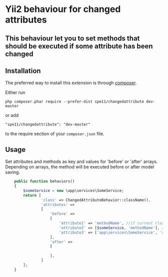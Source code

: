 Yii2 behaviour for changed attributes
===============================================
This behaviour let you to set methods that should be executed if some attribute has been changed
------------
Installation
------------

The preferred way to install this extension is through [composer](http://getcomposer.org/download/).

Either run

```
php composer.phar require --prefer-dist spe11/changedattribute dev-master
```

or add

```
"spe11/changedattribute": "dev-master"
```

to the require section of your `composer.json` file.

Usage
-----

Set attributes and methods as key and values for 'before' or 'after' arrays.
Depending on arrays, the method will be executed before or after model saving.
```php    
    public function behaviors()
    {
        $someService = new \app\services\SomeService;
        return [
                'class' => ChangedAttributeBehavior::className(),
                'attributes' =>
                [
                    'before' =>
                    [
                        'attribute1' => 'methodName', //if current class has this method
                        'attribute2' => [$someService, 'methodName'], //if you want to set method of another class
                        'attribute3' => ['app\services\SomeService', 'staticMethodName'] //if you want to set static method of another class
                    ],
                    'after' =>
                    [
                    
                    ],
                ]
        ];
    }
```
